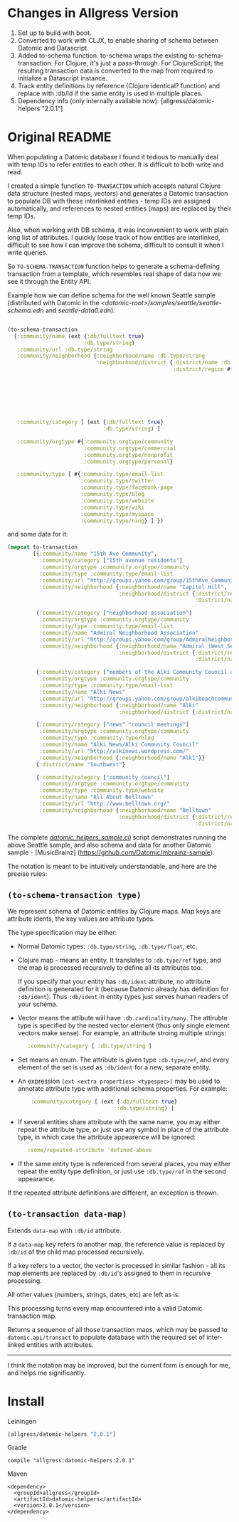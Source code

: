Changes in Allgress Version
===========================
1. Set up to build with boot.
2. Converted to work with CLJX, to enable sharing of schema between Datomic and Datascript.
3. Added to-schema function. to-schema wraps the existing to-schema-transaction. For Clojure,
it's just a pass-through. For ClojureScript, the resulting transaction data is converted to
the map from required to initialize a Datascript instance.
4. Track entity definitions by reference (Clojure identical? function) and replace with :db/id
if the same entity is used in multiple places.
5. Dependency info (only internally available now): [allgress/datomic-helpers "2.0.1"]

Original README
===============
When populating a Datomic database I found it tedious
to manually deal with temp IDs to refer entities
to each other. It is difficult to both write and read.

I created a simple function `TO-TRANSACTION` which accepts
natural Clojure data structure (nested maps, vectors)
and generates a Datomic transaction to populate DB with
these interlinked entities - temp IDs are assigned automatically,
and references to nested entities (maps) are replaced by their temp IDs.

Also, when working with DB schema, it was inconvenient
to work with plain long list of attributes. I quickly loose
track of how entities are interlinked, difficult to see how I can
improve the schema, difficult to consult it when I write queries.

So `TO-SCHEMA-TRANSACTION` function helps to generate a schema-defining
transaction from a template, which resembles real shape of data
how we see it through the Entity API.

Example how we can define schema for the well known
Seattle sample (distributed with Datomic in
the _&lt;datomic-root&gt;/samples/seattle/seattle-schema.edn_ and _seattle-data0.edn_):

```clojure

(to-schema-transaction
  {:community/name (ext {:db/fulltext true}
                        :db.type/string)
   :community/url :db.type/string
   :community/neighborhood {:neighborhood/name :db.type/string
                            :neighborhood/district {:district/name :db.type/string
                                                    :district/region #{:region/n
                                                                       :region/ne
                                                                       :region/e
                                                                       :region/se
                                                                       :region/s
                                                                       :region/sw
                                                                       :region/w
                                                                       :region/nw}}}
   :community/category [ (ext {:db/fulltext true}
                              :db.type/string) ]

   :community/orgtype #{:community.orgtype/community
                        :community.orgtype/commercial
                        :community.orgtype/nonprofit
                        :community.orgtype/personal}

   :community/type [ #{:community.type/email-list
                       :community.type/twitter
                       :community.type/facebook-page
                       :community.type/blog
                       :community.type/website
                       :community.type/wiki
                       :community.type/myspace
                       :community.type/ning} ] })
```
and some data for it:
```clojure
(mapcat to-transaction
        [{:community/name "15th Ave Community",
          :community/category ["15th avenue residents"]
          :community/orgtype :community.orgtype/community
          :community/type :community.type/email-list
          :community/url "http://groups.yahoo.com/group/15thAve_Community/"
          :community/neighborhood {:neighborhood/name "Capitol Hill",
                                   :neighborhood/district {:district/region :region/e
                                                           :district/name "East"}}}

         {:community/category ["neighborhood association"]
          :community/orgtype :community.orgtype/community
          :community/type :community.type/email-list
          :community/name "Admiral Neighborhood Association"
          :community/url "http://groups.yahoo.com/group/AdmiralNeighborhood/"
          :community/neighborhood {:neighborhood/name "Admiral (West Seattle)"
                                   :neighborhood/district {:district/region :region/sw
                                                           :district/name "Southwest"}}}

         {:community/category ["members of the Alki Community Council and residents of the Alki Beach neighborhood"]
          :community/orgtype :community.orgtype/community
          :community/type :community.type/email-list
          :community/name "Alki News"
          :community/url "http://groups.yahoo.com/group/alkibeachcommunity/"
          :community/neighborhood {:neighborhood/name "Alki"
                                   :neighborhood/district {:district/name "Southwest"}}}

         {:community/category ["news" "council meetings"]
          :community/orgtype :community.orgtype/community
          :community/type :community.type/blog
          :community/name "Alki News/Alki Community Council"
          :community/url "http://alkinews.wordpress.com/"
          :community/neighborhood {:neighborhood/name "Alki"}}
         {:district/name "Southwest"}

         {:community/category ["community council"]
          :community/orgtype :community.orgtype/community
          :community/type :community.type/website
          :community/name "All About Belltown"
          :community/url "http://www.belltown.org/"
          :community/neighborhood {:neighborhood/name "Belltown"
                                   :neighborhood/district {:district/region :region/w
                                                           :district/name "Downtown"}}}]))]   
```
The complete _[datomic_helpers_sample.clj](datomic_helpers_sample.clj)_
script demonstrates running the above Seattle sample,
and also schema and data for another Datomic sample - [MusicBrainz] (https://github.com/Datomic/mbrainz-sample).

The notation is meant to be intuitively understandable,
and here are the precise rules:

`(to-schema-transaction type)`
----------------------------

We represent schema of Datomic entities by Clojure maps.
Map keys are attribute idents, the key values are attribute types.

The type specification may be either:
- Normal Datomic types: `:db.type/string`, `:db.type/float`, etc.
- Clojure map - means an entity. It translates to `:db.type/ref` type,
  and the map is processed recursively to define all its attributes too.

  If you specify that your entity has `:db/ident` attribute,
  no attribute definition is generated for it
  (because Datomic already has definition for `:db/ident`).
  Thus `:db/ident` in entity types just serves human readers
  of your schema.

- Vector means the attibute will have `:db.cardinality/many`.
  The attirubte type is specified by the nested vector element
  (thus only single element vectors make sense).
  For example, an attribute stroing multiple strings:
  
  ```clojure
     :community/category [ :db.type/string ]
  ```
- Set means an enum. The attribute is given type `:db.type/ref`,
  and every element of the set is used as `:db/ident` for a
  new, separate entity.
- An expression `(ext <extra properties> <typespec>)` may be
  used to annotate attribute type with additional schema properties.
  For example:

  ```clojure
      :community/category [ (ext {:db/fulltext true}
                                 :db.type/string) ]
  ```
- If several entities share attribute with the same name,
  you may either repeat the attribute type,
  or just use any symbol in place of the attribute type,
  in which case the attribute appearence will be ignored:
  ```clojure
     :some/repeated-attribute 'defined-above
  ```

- If the same entity type is referenced from several places,
  you may either repeat the entity type definition,
  or just use `:db.type/ref` in the second appearance.

If the repeated attribute definitions are different,
an exception is thrown.

`(to-transaction data-map)`
-------------------------

Extends `data-map` with `:db/id` attribute.

If a `data-map` key refers to another map, the reference
value is replaced by `:db/id` of the child map processed recursively.

If a key refers to a vector, the vector is processed in
similar fashion - all its map elements are replaced by `:db/id`'s
assigned to them in recursive processing.

All other values (numbers, strings, dates, etc) are left as is.

This processing turns every map encountered into a valid
Datomic transaction map.

Returns a sequence of all those transaction maps, which
may be passed to `datomic.api/transact` to populate
database with the required set of inter-linked entities
with attributes.

----

I think the notation may be improved, but the current
form is enough for me, and helps me significantly.

# Install

Leiningen
```clojure
[allgress/datomic-helpers "2.0.1"]
```

Gradle
```
compile "allgress:datomic-helpers:2.0.1"
```

Maven
```
<dependency>
  <groupId>allgress</groupId>
  <artifactId>datomic-helpers</artifactId>
  <version>2.0.1</version>
</dependency>
```